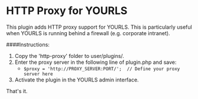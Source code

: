 # HTTP Proxy for YOURLS
This plugin adds HTTP proxy support for YOURLS.  This is particularly useful when YOURLS is running behind a firewall (e.g. corporate intranet).

####Instructions:

1. Copy the 'http-proxy' folder to user/plugins/.
2. Enter the proxy server in the following line of plugin.php and save:
    * `$proxy = 'http://PROXY_SERVER:PORT/';  // Define your proxy server here`
3. Activate the plugin in the YOURLS admin interface.

That's it.

